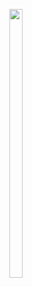 <p>
  <img src="![Screenshot_20240322_225035](https://github.com/Krupaparmar30/quick_starter_all_tasks/assets/149374671/22908ceb-d4f7-4618-b911-91edd952516a)"width=22% height=35%>
</p>
